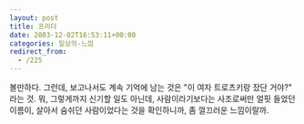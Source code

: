 ```yaml
---
layout: post
title: 프리다
date: 2003-12-02T16:53:11+00:00
categories: 일상의-느낌
redirect_from:
  - /225
---
```


볼만하다. 그런데, 보고나서도 계속 기억에 남는 것은 "이 여자 트로츠키랑 잤단 거야?" 라는 것. 뭐, 그렇게까지 신기할 일도 아닌데, 사람이라기보다는 사조로써만 얼핏 들었던 이름이, 살아서 숨쉬던 사람이었다는 것을 확인하니까, 좀 껄끄러운 느낌이랄까.
<div id=comments>
</div>
